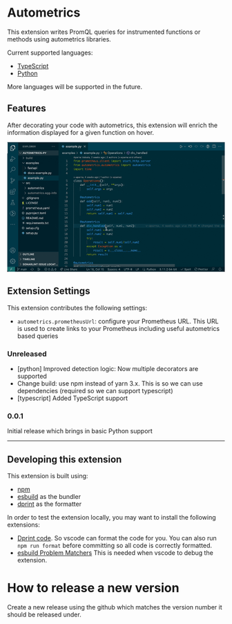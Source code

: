 # Autometrics

This extension writes PromQL queries for instrumented functions or methods using autometrics libraries.

Current supported languages:

- [TypeScript](https://www.npmjs.com/package/autometrics)
- [Python](https://pypi.org/project/autometrics/)

More languages will be supported in the future.

## Features

After decorating your code with autometrics, this extension will enrich the information displayed for a given function on hover.

![Enhanced autometrics information](./images/demo.gif)

## Extension Settings

This extension contributes the following settings:

- `autometrics.prometheusUrl`: configure your Prometheus URL. This URL is used to create links to your Prometheus including useful autometrics based queries

### Unreleased

- [python] Improved detection logic: Now multiple decorators are supported
- Change build: use npm instead of yarn 3.x. This is so we can use dependencies (required so we can support typescript)
- [typescript] Added TypeScript support

### 0.0.1

Initial release which brings in basic Python support

---

## Developing this extension

This extension is built using:

- [npm](https://docs.npmjs.com/cli/v9)
- [esbuild](https://github.com/evanw/esbuild) as the bundler
- [dprint](https://github.com/dprint/dprint) as the formatter

In order to test the extension locally, you may want to install the following extensions:

- [Dprint code](https://marketplace.visualstudio.com/items?itemName=dprint.dprint). So vscode can format the code for you. You can also run `npm run format` before committing so all code is correctly formatted.
- [esbuild Problem Matchers](https://marketplace.visualstudio.com/items?itemName=connor4312.esbuild-problem-matchers) This is needed when vscode to debug the extension.

# How to release a new version

Create a new release using the github which matches the version number it should be released under.
